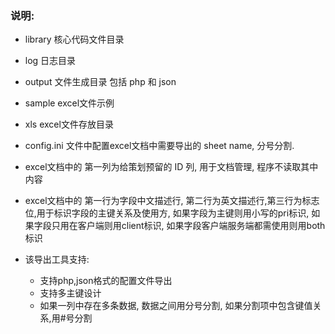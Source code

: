 ### 说明:
* library 核心代码文件目录
* log 日志目录
* output 文件生成目录 包括 php 和 json
* sample excel文件示例
* xls excel文件存放目录

* config.ini 文件中配置excel文档中需要导出的 sheet name, 分号分割.
* excel文档中的 第一列为给策划预留的 ID 列, 用于文档管理, 程序不读取其中内容
* excel文档中的 第一行为字段中文描述行, 第二行为英文描述行,第三行为标志位,用于标识字段的主键关系及使用方, 如果字段为主键则用小写的pri标识, 如果字段只用在客户端则用client标识, 如果字段客户端服务端都需使用则用both标识 
* 该导出工具支持: 
	* 支持php,json格式的配置文件导出
	* 支持多主键设计
	* 如果一列中存在多条数据, 数据之间用分号分割, 如果分割项中包含键值关系,用#号分割